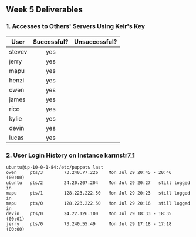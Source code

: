 ## Week 5 Deliverables

### 1. Accesses to Others' Servers Using Keir's Key
| User      | Successful?   | Unsuccessful? |
| -------   | :---:         | :---:         |
| stevev    |   yes         |               |
| jerry     |   yes         |               |
| mapu      |   yes         |               |
| henzi     |   yes         |               |
| owen      |   yes         |               |
| james     |   yes         |               |
| rico      |   yes         |               |
| kylie     |   yes         |               |
| devin     |   yes         |               |
| lucas     |   yes         |               |
    
### 2. User Login History on Instance **karmstr7_1**
```
ubuntu@ip-10-0-1-84:/etc/puppet$ last
owen     pts/3        73.240.77.226    Mon Jul 29 20:45 - 20:46  (00:00)
ubuntu   pts/2        24.20.207.204    Mon Jul 29 20:27   still logged in
mapu     pts/1        128.223.222.50   Mon Jul 29 20:23   still logged in
mapu     pts/0        128.223.222.50   Mon Jul 29 20:16   still logged in
devin    pts/0        24.22.126.100    Mon Jul 29 18:33 - 18:35  (00:01)
jerry    pts/0        73.240.55.49     Mon Jul 29 17:18 - 17:18  (00:00)
```